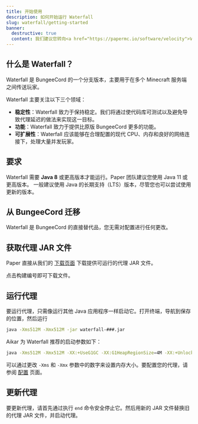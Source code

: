 ```yaml
---
title: 开始使用
description: 如何开始运行 Waterfall
slug: waterfall/getting-started
banner:
  destructive: true
  content: 我们建议您转向<a href="https://papermc.io/software/velocity">Velocity</a>。更多信息请参见 <a href="https://forums.papermc.io/threads/1088/">Waterfall 终止公告</a>。
---
```


## 什么是 Waterfall？

Waterfall 是 BungeeCord 的一个分支版本，主要用于在多个 Minecraft 服务端之间传送玩家。

Waterfall 主要关注以下三个领域：

- **稳定性**：Waterfall 致力于保持稳定。我们将通过使代码库可测试以及避免导致代理延迟的做法来实现这一目标。
- **功能**：Waterfall 致力于提供比原版 BungeeCord 更多的功能。
- **可扩展性**：Waterfall 应该能够在合理配置的现代 CPU、内存和良好的网络连接下，处理大量并发玩家。

## 要求

Waterfall 需要 **Java 8** 或更高版本才能运行。Paper 团队建议您使用 Java 11 或更高版本。
一般建议使用 Java 的长期支持（LTS）版本，尽管您也可以尝试使用更新的版本。

## 从 BungeeCord 迁移

Waterfall 是 BungeeCord 的直接替代品，您无需对配置进行任何更改。

## 获取代理 JAR 文件

Paper 直接从我们的 [下载页面](https://papermc.io/downloads/waterfall) 下载提供可运行的代理 JAR 文件。

点击构建编号即可下载文件。

## 运行代理

要运行代理，只需像运行其他 Java 应用程序一样启动它。打开终端，导航到保存的位置，然后运行

```bash
java -Xms512M -Xmx512M -jar waterfall-###.jar
```

Aikar 为 Waterfall 推荐的启动参数如下：

```bash
java -Xms512M -Xmx512M -XX:+UseG1GC -XX:G1HeapRegionSize=4M -XX:+UnlockExperimentalVMOptions -XX:+ParallelRefProcEnabled -XX:+AlwaysPreTouch -jar waterfall-###.jar
```

可以通过更改 `-Xms` 和 `-Xmx` 参数中的数字来设置内存大小。要配置您的代理，请参阅 [配置](/waterfall/configuration) 页面。

## 更新代理

要更新代理，请首先通过执行 `end` 命令安全停止它。然后用新的 JAR 文件替换旧的代理 JAR 文件，并启动代理。

